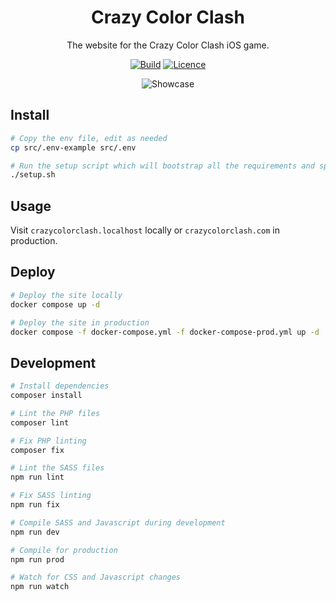 <div align="center">

# Crazy Color Clash

The website for the Crazy Color Clash iOS game.

[![Build](https://github.com/Justintime50/crazy-color-clash-site/workflows/build/badge.svg)](https://github.com/Justintime50/crazy-color-clash-site/actions)
[![Licence](https://img.shields.io/github/license/justintime50/crazy-color-clash-site)](LICENSE)

<img src="https://raw.githubusercontent.com/justintime50/assets/main/src/crazy-color-clash-site/showcase.png" alt="Showcase">

</div>

## Install

```bash
# Copy the env file, edit as needed
cp src/.env-example src/.env

# Run the setup script which will bootstrap all the requirements and spin up the service
./setup.sh
```

## Usage

Visit `crazycolorclash.localhost` locally or `crazycolorclash.com` in production.

## Deploy

```bash
# Deploy the site locally
docker compose up -d

# Deploy the site in production
docker compose -f docker-compose.yml -f docker-compose-prod.yml up -d
```

## Development

```bash
# Install dependencies
composer install

# Lint the PHP files
composer lint

# Fix PHP linting
composer fix

# Lint the SASS files
npm run lint

# Fix SASS linting
npm run fix

# Compile SASS and Javascript during development
npm run dev

# Compile for production
npm run prod

# Watch for CSS and Javascript changes
npm run watch
```
